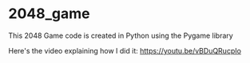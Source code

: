# 2048_game

This 2048 Game code is created in Python using the Pygame library

Here's the video explaining how I did it: https://youtu.be/vBDuQRucpIo
